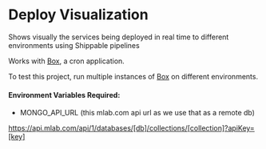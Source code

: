 # Deploy Visualization 
Shows visually the services being deployed in real time to different environments using Shippable pipelines

Works with [Box][1], a cron application.

To test this project, run multiple instances of [Box][1] on different environments.

#### Environment Variables Required:
 - MONGO_API_URL (this mlab.com api url as we use that as a remote db)

https://api.mlab.com/api/1/databases/[db]/collections/[collection]?apiKey=[key]

[1]:https://github.com/aye0aye/box
